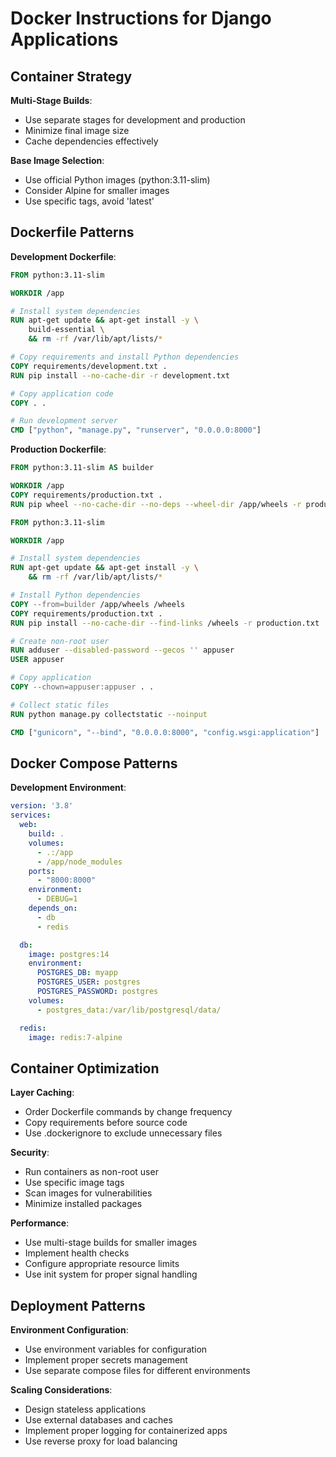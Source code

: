 # Docker Instructions for Django Applications

## Container Strategy

**Multi-Stage Builds**:
* Use separate stages for development and production
* Minimize final image size
* Cache dependencies effectively

**Base Image Selection**:
* Use official Python images (python:3.11-slim)
* Consider Alpine for smaller images
* Use specific tags, avoid 'latest'

## Dockerfile Patterns

**Development Dockerfile**:
```dockerfile
FROM python:3.11-slim

WORKDIR /app

# Install system dependencies
RUN apt-get update && apt-get install -y \
    build-essential \
    && rm -rf /var/lib/apt/lists/*

# Copy requirements and install Python dependencies
COPY requirements/development.txt .
RUN pip install --no-cache-dir -r development.txt

# Copy application code
COPY . .

# Run development server
CMD ["python", "manage.py", "runserver", "0.0.0.0:8000"]
```

**Production Dockerfile**:
```dockerfile
FROM python:3.11-slim AS builder

WORKDIR /app
COPY requirements/production.txt .
RUN pip wheel --no-cache-dir --no-deps --wheel-dir /app/wheels -r production.txt

FROM python:3.11-slim

WORKDIR /app

# Install system dependencies
RUN apt-get update && apt-get install -y \
    && rm -rf /var/lib/apt/lists/*

# Install Python dependencies
COPY --from=builder /app/wheels /wheels
COPY requirements/production.txt .
RUN pip install --no-cache-dir --find-links /wheels -r production.txt

# Create non-root user
RUN adduser --disabled-password --gecos '' appuser
USER appuser

# Copy application
COPY --chown=appuser:appuser . .

# Collect static files
RUN python manage.py collectstatic --noinput

CMD ["gunicorn", "--bind", "0.0.0.0:8000", "config.wsgi:application"]
```

## Docker Compose Patterns

**Development Environment**:
```yaml
version: '3.8'
services:
  web:
    build: .
    volumes:
      - .:/app
      - /app/node_modules
    ports:
      - "8000:8000"
    environment:
      - DEBUG=1
    depends_on:
      - db
      - redis

  db:
    image: postgres:14
    environment:
      POSTGRES_DB: myapp
      POSTGRES_USER: postgres
      POSTGRES_PASSWORD: postgres
    volumes:
      - postgres_data:/var/lib/postgresql/data/

  redis:
    image: redis:7-alpine
```

## Container Optimization

**Layer Caching**:
* Order Dockerfile commands by change frequency
* Copy requirements before source code
* Use .dockerignore to exclude unnecessary files

**Security**:
* Run containers as non-root user
* Use specific image tags
* Scan images for vulnerabilities
* Minimize installed packages

**Performance**:
* Use multi-stage builds for smaller images
* Implement health checks
* Configure appropriate resource limits
* Use init system for proper signal handling

## Deployment Patterns

**Environment Configuration**:
* Use environment variables for configuration
* Implement proper secrets management
* Use separate compose files for different environments

**Scaling Considerations**:
* Design stateless applications
* Use external databases and caches
* Implement proper logging for containerized apps
* Use reverse proxy for load balancing